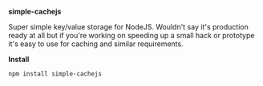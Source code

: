 **simple-cachejs**

Super simple key/value storage for NodeJS. Wouldn't say it's production ready at all but if you're working on speeding up a small hack or prototype it's easy to use for caching and similar requirements.

**Install**

`npm install simple-cachejs`

